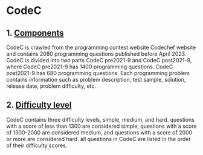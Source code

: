 # CodeC
## 1. [Components]()
CodeC is crawled from the programming contest website Codechef website and contains 2080 programming questions published before April 2023. CodeC is divided into two parts CodeC pre2021-9 and CodeC post2021-9, where CodeC pre2021-9 has 1400 programming questions. CodeC post2021-9 has 680 programming questions. Each programming problem contains information such as problem description, test sample, solution, release date, problem difficulty, etc.
## 2. [Difficulty level]()
CodeC contains three difficulty levels, simple, medium, and hard. questions with a score of less than 1300 are considered simple, questions with a score of 1300-2000 are considered medium, and questions with a score of 2000 or more are considered hard. all questions in CodeC are listed in the order of their difficulty scores.
